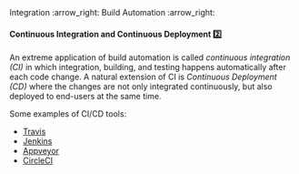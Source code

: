 <link rel="stylesheet" href="{{baseUrl}}/css/textbook.css">

<div class="website-content">

<div id="path">Integration :arrow_right: Build Automation :arrow_right:</div>

<div id="title">

#### Continuous Integration and Continuous Deployment :two:

</div>

<div id="body">

An extreme application of build automation is called _continuous integration (CI)_ in which integration, building, and testing happens automatically after each code change.
A natural extension of CI is _Continuous Deployment (CD)_ where the changes are not only integrated continuously, but also deployed to end-users at the same time.

Some examples of CI/CD tools:

*	[Travis](https://travis-ci.org/)
*	[Jenkins](http://jenkins-ci.org)
*	[Appveyor](https://www.appveyor.com)
*	[CircleCI](https://circleci.com)

</div>

<div id="extras">
<div>

</div>
